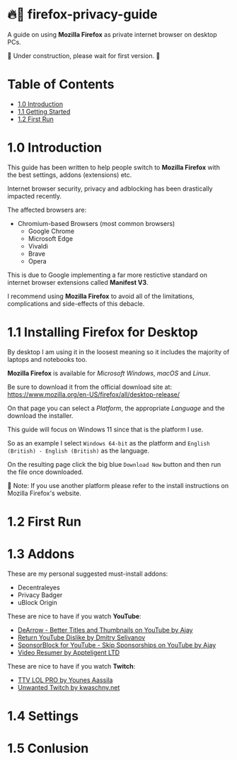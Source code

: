 # 🔥🦊 firefox-privacy-guide

A guide on using **Mozilla Firefox** as private internet browser on desktop PCs.

👷 Under construction, please wait for first version. 🛑

# Table of Contents

- [1.0 Introduction](#10-introduction)
- [1.1 Getting Started](#11-installing-firefox-for-desktop)
- [1.2 First Run](#12-first-run)

# 1.0 Introduction

This guide has been written to help people switch to **Mozilla Firefox** with the best settings, addons (extensions) etc.

Internet browser security, privacy and adblocking has been drastically impacted recently.

The affected browsers are:

* Chromium-based Browsers (most common browsers)
    * Google Chrome
    * Microsoft Edge
    * Vivaldi
    * Brave
    * Opera

This is due to Google implementing a far more restictive standard on internet browser extensions called **Manifest V3**.

I recommend using **Mozilla Firefox** to avoid all of the limitations, complications and side-effects of this debacle.

# 1.1 Installing Firefox for Desktop

By desktop I am using it in the loosest meaning so it includes the majority of laptops and notebooks too.

**Mozilla Firefox** is available for _Microsoft Windows_, _macOS_ and _Linux_.

Be sure to download it from the official download site at: https://www.mozilla.org/en-US/firefox/all/desktop-release/

On that page you can select a *Platform*, the appropriate *Language* and the download the installer.

This guide will focus on Windows 11 since that is the platform I use.

So as an example I select `Windows 64-bit` as the platform and `English (British) - English (British)` as the language.

On the resulting page click the big blue `Download Now` button and then run the file once downloaded.

📝 Note: If you use another platform please refer to the install instructions on Mozilla Firefox's website.

# 1.2 First Run



# 1.3 Addons

These are my personal suggested must-install addons:

* Decentraleyes
* Privacy Badger
* uBlock Origin

These are nice to have if you watch **YouTube**:

* [DeArrow - Better Titles and Thumbnails on YouTube by Ajay](https://addons.mozilla.org/en-GB/firefox/addon/dearrow/)
* [Return YouTube Dislike by Dmitry Selivanov](https://addons.mozilla.org/en-GB/firefox/addon/return-youtube-dislikes/)
* [SponsorBlock for YouTube - Skip Sponsorships on YouTube by Ajay](https://addons.mozilla.org/en-GB/firefox/addon/sponsorblock/)
* [Video Resumer by Appteligent LTD](https://addons.mozilla.org/en-GB/firefox/addon/video-resumer/)

These are nice to have if you watch **Twitch**:

* [TTV LOL PRO by Younes Aassila](https://addons.mozilla.org/firefox/addon/ttv-lol-pro/)
* [Unwanted Twitch by kwaschny.net](https://addons.mozilla.org/en-GB/firefox/addon/unwanted-twitch/)

# 1.4 Settings



# 1.5 Conlusion

